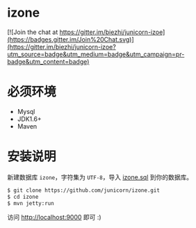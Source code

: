 # izone

[![Join the chat at https://gitter.im/biezhi/junicorn-izoe](https://badges.gitter.im/Join%20Chat.svg)](https://gitter.im/biezhi/junicorn-izoe?utm_source=badge&utm_medium=badge&utm_campaign=pr-badge&utm_content=badge)

# 必须环境

- Mysql
- JDK1.6+
- Maven

# 安装说明

新建数据库 `izone`，字符集为 `UTF-8`，导入 [izone.sql](docs/izone.sql) 到你的数据库。

```sh
$ git clone https://github.com/junicorn/izone.git
$ cd izone
$ mvn jetty:run
```

访问 [http://localhost:9000](http://localhost:9000) 即可 :)



